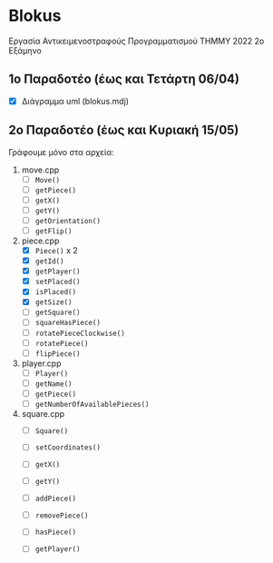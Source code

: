 # Blokus
Εργασία Αντικειμενοστραφούς Προγραμματισμού ΤΗΜΜΥ 2022 2ο Εξάμηνο 

## 1ο Παραδοτέο (έως και Τετάρτη 06/04)
- [x] Διάγραμμα uml (blokus.mdj)

## 2ο Παραδοτέο (έως και Κυριακή 15/05)
Γράφουμε μόνο στα αρχεία: 
1. move.cpp 
    - [ ] `Move()`
    - [ ] `getPiece()`
    - [ ] `getX()`
    - [ ] `getY()`
    - [ ] `getOrientation()`
    - [ ] `getFlip()`
2. piece.cpp 
    - [x] `Piece()` x 2
    - [x] `getId()`
    - [x] `getPlayer()`
    - [x] `setPlaced()`
    - [x] `isPlaced()`
    - [x] `getSize()`
    - [ ] `getSquare()`
    - [ ] `squareHasPiece()`
    - [ ] `rotatePieceClockwise()`
    - [ ] `rotatePiece()`
    - [ ] `flipPiece()`
3. player.cpp 
    - [ ] `Player()`
    - [ ] `getName()`
    - [ ] `getPiece()`
    - [ ] `getNumberOfAvailablePieces()`
4. square.cpp
    - [ ] `Square()`
    - [ ] `setCoordinates()`
    - [ ] `getX()`
    - [ ] `getY()`
    - [ ] `addPiece()`
    - [ ] `removePiece()`
    - [ ] `hasPiece()`
    - [ ] `getPlayer()`

